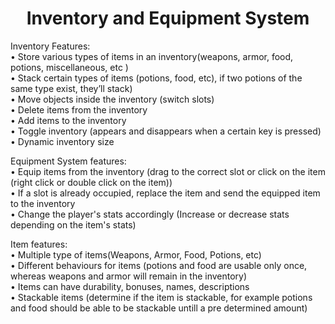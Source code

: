 <center><h1>Inventory and Equipment System</h1></center>

Inventory Features:
<br>•	Store various types of items in an inventory(weapons, armor, food, potions, miscellaneous, etc )
<br>•	Stack certain types of items (potions, food, etc), if two potions of the same type exist, they’ll stack)
<br>•	Move objects inside the inventory (switch slots)
<br>•	Delete items from the inventory
<br>•	Add items to the inventory
<br>•	Toggle inventory (appears and disappears when a certain key is pressed)
<br>•	Dynamic inventory size

Equipment System features:
<br>•	Equip items from the inventory (drag to the correct slot or click on the item (right click or double click on the item))
<br>•	If a slot is already occupied, replace the item and send the equipped item to the inventory
<br>•	Change the player's stats accordingly (Increase or decrease stats depending on the item's stats)

Item features:
<br>•	Multiple type of items(Weapons, Armor, Food, Potions, etc)
<br>•	Different behaviours for items (potions and food are usable only once, whereas weapons and armor will remain in the inventory)
<br>•	Items can have durability, bonuses, names, descriptions
<br>•	Stackable items (determine if the item is stackable, for example potions and food should be able to be stackable untill a pre determined amount)

